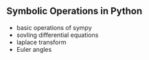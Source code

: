 **Symbolic Operations in Python**
--------------------------------
- basic operations of sympy
- sovling differential equations
- laplace transform
- Euler angles
